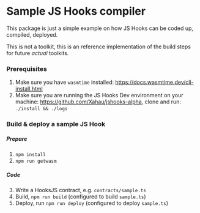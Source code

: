 # Sample JS Hooks compiler

This package is just a simple example on how JS Hooks can be coded up, compiled, deployed.

This is not a toolkit, this is an reference implementation of the build steps for future *actual* toolkits.

### Prerequisites

1. Make sure you have `wasmtime` installed: https://docs.wasmtime.dev/cli-install.html
2. Make sure you are running the JS Hooks Dev environment on your machine: https://github.com/Xahau/jshooks-alpha, clone and run: `./install && ./logs`

### Build & deploy a sample JS Hook

##### Prepare
1. `npm install`
2. `npm run getwasm`

##### Code

3. Write a HooksJS contract, e.g. `contracts/sample.ts`
4. Build, `npm run build` (configured to build `sample.ts`)
5. Deploy, run `npm run deploy` (configured to deploy `sample.ts`)
